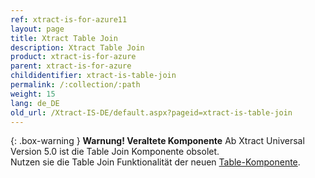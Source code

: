 ```yaml
---
ref: xtract-is-for-azure11
layout: page
title: Xtract Table Join
description: Xtract Table Join
product: xtract-is-for-azure
parent: xtract-is-for-azure
childidentifier: xtract-is-table-join
permalink: /:collection/:path
weight: 15
lang: de_DE
old_url: /Xtract-IS-DE/default.aspx?pageid=xtract-is-table-join
---
```


{: .box-warning }
**Warnung! Veraltete Komponente** 
Ab Xtract Universal Version 5.0 ist die Table Join Komponente obsolet.<br>
Nutzen sie die Table Join Funktionalität der neuen [Table-Komponente](./xtract-is-table/table-joins).

